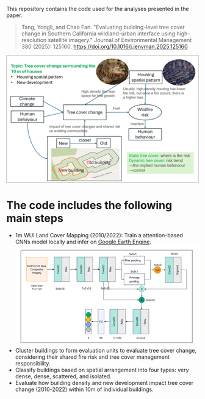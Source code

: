 
This repository contains the code used for the analyses presented in the paper.
>Tang, Yongli, and Chao Fan. "Evaluating building-level tree cover change in Southern California wildland-urban interface using high-resolution satellite imagery." Journal of Environmental Management 380 (2025): 125160. https://doi.org/10.1016/j.jenvman.2025.125160

![alt text](./assets/graph_abstract.jpg)


# The code includes the following main steps
* 1m WUI Land Cover Mapping (2010/2022): Train a attention-based CNNs model locally and infer on [Google Earth Engine](https://code.earthengine.google.com/189bc4ae2b4976ec607a2a5655f73ece?noload=1).
![alt text](Assets/Model.png)
* Cluster buildings to form evaluation units to evaluate tree cover change, considering their shared fire risk and tree cover management responsibility.
* Classify buildings based on spatial arrangement into four types: very dense, dense, scattered, and isolated.
* Evaluate how building density and new development impact tree cover change (2010-2022) within 10m of individual buildings.





